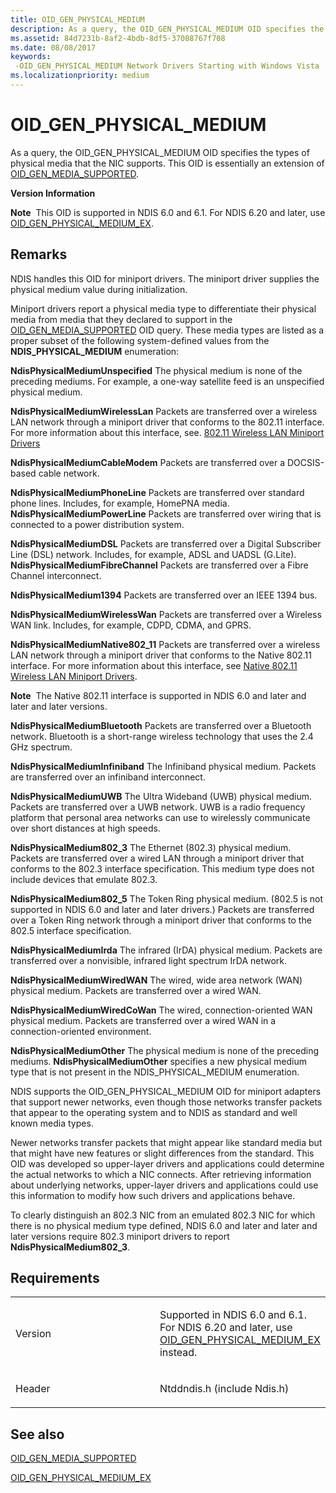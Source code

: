```yaml
---
title: OID_GEN_PHYSICAL_MEDIUM
description: As a query, the OID_GEN_PHYSICAL_MEDIUM OID specifies the types of physical media that the NIC supports.
ms.assetid: 84d7231b-8af2-4bdb-8df5-37088767f708
ms.date: 08/08/2017
keywords: 
 -OID_GEN_PHYSICAL_MEDIUM Network Drivers Starting with Windows Vista
ms.localizationpriority: medium
---
```


# OID\_GEN\_PHYSICAL\_MEDIUM


As a query, the OID\_GEN\_PHYSICAL\_MEDIUM OID specifies the types of physical media that the NIC supports. This OID is essentially an extension of [OID\_GEN\_MEDIA\_SUPPORTED](oid-gen-media-supported.md).

**Version Information**

**Note**  This OID is supported in NDIS 6.0 and 6.1. For NDIS 6.20 and later, use [OID\_GEN\_PHYSICAL\_MEDIUM\_EX](oid-gen-physical-medium-ex.md).

 

Remarks
-------

NDIS handles this OID for miniport drivers. The miniport driver supplies the physical medium value during initialization.

Miniport drivers report a physical media type to differentiate their physical media from media that they declared to support in the [OID\_GEN\_MEDIA\_SUPPORTED](oid-gen-media-supported.md) OID query. These media types are listed as a proper subset of the following system-defined values from the **NDIS\_PHYSICAL\_MEDIUM** enumeration:

**NdisPhysicalMediumUnspecified**
The physical medium is none of the preceding mediums. For example, a one-way satellite feed is an unspecified physical medium.

**NdisPhysicalMediumWirelessLan**
Packets are transferred over a wireless LAN network through a miniport driver that conforms to the 802.11 interface. For more information about this interface, see. [802.11 Wireless LAN Miniport Drivers](https://msdn.microsoft.com/library/windows/hardware/ff543933)

**NdisPhysicalMediumCableModem**
Packets are transferred over a DOCSIS-based cable network.

**NdisPhysicalMediumPhoneLine**
Packets are transferred over standard phone lines.
Includes, for example, HomePNA media.
**NdisPhysicalMediumPowerLine**
Packets are transferred over wiring that is connected to a power distribution system.

**NdisPhysicalMediumDSL**
Packets are transferred over a Digital Subscriber Line (DSL) network.
Includes, for example, ADSL and UADSL (G.Lite).
**NdisPhysicalMediumFibreChannel**
Packets are transferred over a Fibre Channel interconnect.

**NdisPhysicalMedium1394**
Packets are transferred over an IEEE 1394 bus.

**NdisPhysicalMediumWirelessWan**
Packets are transferred over a Wireless WAN link. Includes, for example, CDPD, CDMA, and GPRS.

<a href="" id="ndisphysicalmediumnative802-11"></a>**NdisPhysicalMediumNative802\_11**
Packets are transferred over a wireless LAN network through a miniport driver that conforms to the Native 802.11 interface. For more information about this interface, see [Native 802.11 Wireless LAN Miniport Drivers](https://msdn.microsoft.com/library/windows/hardware/ff560648).

**Note**  The Native 802.11 interface is supported in NDIS 6.0 and later and later and later versions.

 

**NdisPhysicalMediumBluetooth**
Packets are transferred over a Bluetooth network. Bluetooth is a short-range wireless technology that uses the 2.4 GHz spectrum.

**NdisPhysicalMediumInfiniband**
The Infiniband physical medium. Packets are transferred over an infiniband interconnect.

**NdisPhysicalMediumUWB**
The Ultra Wideband (UWB) physical medium. Packets are transferred over a UWB network. UWB is a radio frequency platform that personal area networks can use to wirelessly communicate over short distances at high speeds.

<a href="" id="ndisphysicalmedium802-3"></a>**NdisPhysicalMedium802\_3**
The Ethernet (802.3) physical medium. Packets are transferred over a wired LAN through a miniport driver that conforms to the 802.3 interface specification. This medium type does not include devices that emulate 802.3.

<a href="" id="ndisphysicalmedium802-5"></a>**NdisPhysicalMedium802\_5**
The Token Ring physical medium. (802.5 is not supported in NDIS 6.0 and later and later drivers.) Packets are transferred over a Token Ring network through a miniport driver that conforms to the 802.5 interface specification.

**NdisPhysicalMediumIrda**
The infrared (IrDA) physical medium. Packets are transferred over a nonvisible, infrared light spectrum IrDA network.

**NdisPhysicalMediumWiredWAN**
The wired, wide area network (WAN) physical medium. Packets are transferred over a wired WAN.

**NdisPhysicalMediumWiredCoWan**
The wired, connection-oriented WAN physical medium. Packets are transferred over a wired WAN in a connection-oriented environment.

**NdisPhysicalMediumOther**
The physical medium is none of the preceding mediums. **NdisPhysicalMediumOther** specifies a new physical medium type that is not present in the NDIS\_PHYSICAL\_MEDIUM enumeration.

NDIS supports the OID\_GEN\_PHYSICAL\_MEDIUM OID for miniport adapters that support newer networks, even though those networks transfer packets that appear to the operating system and to NDIS as standard and well known media types.

Newer networks transfer packets that might appear like standard media but that might have new features or slight differences from the standard. This OID was developed so upper-layer drivers and applications could determine the actual networks to which a NIC connects. After retrieving information about underlying networks, upper-layer drivers and applications could use this information to modify how such drivers and applications behave.

To clearly distinguish an 802.3 NIC from an emulated 802.3 NIC for which there is no physical medium type defined, NDIS 6.0 and later and later and later versions require 802.3 miniport drivers to report **NdisPhysicalMedium802\_3**.

Requirements
------------

<table>
<colgroup>
<col width="50%" />
<col width="50%" />
</colgroup>
<tbody>
<tr class="odd">
<td><p>Version</p></td>
<td><p>Supported in NDIS 6.0 and 6.1. For NDIS 6.20 and later, use <a href="oid-gen-physical-medium-ex.md" data-raw-source="[OID_GEN_PHYSICAL_MEDIUM_EX](oid-gen-physical-medium-ex.md)">OID_GEN_PHYSICAL_MEDIUM_EX</a> instead.</p></td>
</tr>
<tr class="even">
<td><p>Header</p></td>
<td>Ntddndis.h (include Ndis.h)</td>
</tr>
</tbody>
</table>

## See also


[OID\_GEN\_MEDIA\_SUPPORTED](oid-gen-media-supported.md)

[OID\_GEN\_PHYSICAL\_MEDIUM\_EX](oid-gen-physical-medium-ex.md)

 

 




